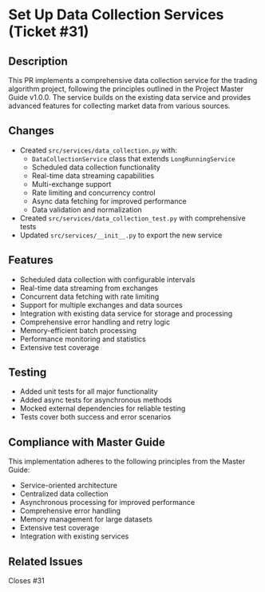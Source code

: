 # Set Up Data Collection Services (Ticket #31)

## Description
This PR implements a comprehensive data collection service for the trading algorithm project, following the principles outlined in the Project Master Guide v1.0.0. The service builds on the existing data service and provides advanced features for collecting market data from various sources.

## Changes
- Created `src/services/data_collection.py` with:
  - `DataCollectionService` class that extends `LongRunningService`
  - Scheduled data collection functionality
  - Real-time data streaming capabilities
  - Multi-exchange support
  - Rate limiting and concurrency control
  - Async data fetching for improved performance
  - Data validation and normalization
- Created `src/services/data_collection_test.py` with comprehensive tests
- Updated `src/services/__init__.py` to export the new service

## Features
- Scheduled data collection with configurable intervals
- Real-time data streaming from exchanges
- Concurrent data fetching with rate limiting
- Support for multiple exchanges and data sources
- Integration with existing data service for storage and processing
- Comprehensive error handling and retry logic
- Memory-efficient batch processing
- Performance monitoring and statistics
- Extensive test coverage

## Testing
- Added unit tests for all major functionality
- Added async tests for asynchronous methods
- Mocked external dependencies for reliable testing
- Tests cover both success and error scenarios

## Compliance with Master Guide
This implementation adheres to the following principles from the Master Guide:
- Service-oriented architecture
- Centralized data collection
- Asynchronous processing for improved performance
- Comprehensive error handling
- Memory management for large datasets
- Extensive test coverage
- Integration with existing services

## Related Issues
Closes #31
